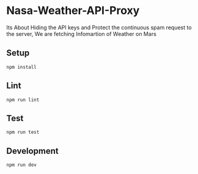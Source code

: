 # Nasa-Weather-API-Proxy
Its About Hiding the API keys and Protect the continuous spam request to the server, We are fetching Infomartion of Weather on Mars

## Setup

```
npm install
```

## Lint

```
npm run lint
```

## Test

```
npm run test
```

## Development

```
npm run dev
```
